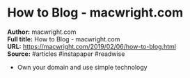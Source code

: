 # How to Blog - macwright.com

**Author:** macwright.com  
**Full title:** How to Blog - macwright.com  
**URL:** https://macwright.com/2019/02/06/how-to-blog.html  
**Source:** #articles #instapaper #readwise

- Own your domain and use simple technology 
   
